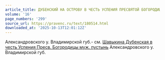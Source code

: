 ```yaml
---
article_title: ДУБЕНСКИЙ НА ОСТРОВУ В ЧЕСТЬ УСПЕНИЯ ПРЕСВЯТОЙ БОГОРОДИЦЫ МОНАСТЫРЬ
volume: '16'
page_numbers: '299'
source_url: https://pravenc.ru/text/180514.html
downloaded_at: '2025-10-13T12:01:12Z'
---
```


Александровского у. Владимирской губ.- см. [Шавыкина Дубенская в честь Успения Пресв. Богородицы муж. пустынь](<https://pravenc.ru/text/Шавыкина Дубенская в честь Успения Пресв  Богородицы муж  пустынь.html>) Александровского у. Владимирской губ.
